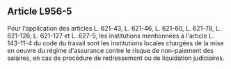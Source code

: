 Article L956-5
----
Pour l'application des articles L. 621-43, L. 621-46, L. 621-60, L. 621-78, L.
621-126, L. 621-127 et L. 627-5, les institutions mentionnées à l'article L.
143-11-4 du code du travail sont les institutions locales chargées de la mise en
oeuvre du régime d'assurance contre le risque de non-paiement des salaires, en
cas de procédure de redressement ou de liquidation judiciaires.
